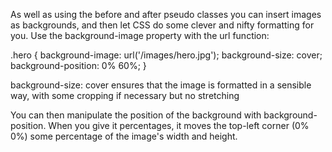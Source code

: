 As well as using the before and after pseudo classes you can insert images as backgrounds, and then let CSS do some clever and nifty formatting for you. 
Use the background-image property with the url function:

.hero {
    background-image: url('/images/hero.jpg');
    background-size: cover;
    background-position: 0% 60%;
}

background-size: cover ensures that the image is formatted in a sensible way, with some cropping if necessary but no stretching

You can then manipulate the position of the background with background-position. When you give it percentages, it moves the top-left corner (0% 0%) some percentage of the image's width and height.